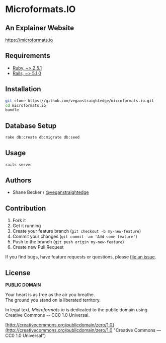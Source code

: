 # Microformats.IO
## An Explainer Website

https://microformats.io

## Requirements

- [Ruby,  ~> 2.5.1](http://ruby-lang.org)
- [Rails, ~> 5.1.0](https://github.com/rails/rails)

## Installation

```bash
git clone https://github.com/veganstraightedge/microformats.io.git
cd microformats.io
bundle
```

## Database Setup

```bash
rake db:create db:migrate db:seed
```

## Usage

```bash
rails server
```

## Authors

  * Shane Becker / [@veganstraightedge](https://github.com/veganstraightedge)

## Contribution

1. Fork it
2. Get it running
3. Create your feature branch (`git checkout -b my-new-feature`)
4. Commit your changes (`git commit -am 'Add some feature'`)
5. Push to the branch (`git push origin my-new-feature`)
6. Create new Pull Request

If you find bugs, have feature requests or questions, please
[file an issue](https://github.com/veganstraightedge/microformats.io).


## License

**PUBLIC DOMAIN**

Your heart is as free as the air you breathe. <br>
The ground you stand on is liberated territory.

In legal text, *Microformats.io* is dedicated to the public domain
using Creative Commons -- CC0 1.0 Universal.

[http://creativecommons.org/publicdomain/zero/1.0](http://creativecommons.org/publicdomain/zero/1.0 "Creative Commons &mdash; CC0 1.0 Universal")
